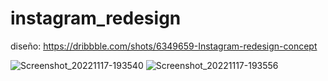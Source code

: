 # instagram_redesign

diseño: https://dribbble.com/shots/6349659-Instagram-redesign-concept

![Screenshot_20221117-193540](https://user-images.githubusercontent.com/36115243/202583093-70d7657d-7a67-42a4-936c-370e9ae5a494.jpg)
![Screenshot_20221117-193556](https://user-images.githubusercontent.com/36115243/202583104-c9d6a1d0-244a-4853-a2bc-c932487a27ba.jpg)
